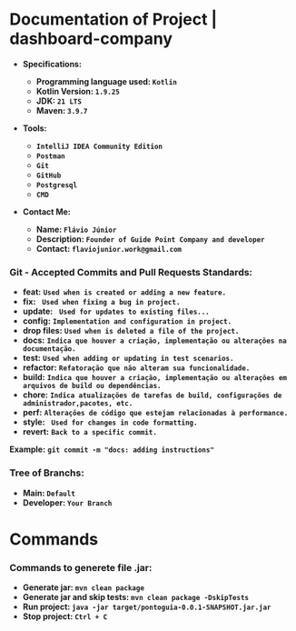# Documentation of Project | dashboard-company

- **Specifications:**
  - **Programming language used: ` Kotlin `**
  - **Kotlin Version: ` 1.9.25 `**
  - **JDK: ` 21 LTS `**
  - **Maven: ` 3.9.7 `**

- **Tools:**
  - **` IntelliJ IDEA Community Edition `**
  - **` Postman `**
  - **` Git `**
  - **` GitHub `**
  - **` Postgresql `**
  - **` CMD `**

- **Contact Me:**
  - **Name: ` Flávio Júnior `**
  - **Description: ` Founder of Guide Point Company and developer `**
  - **Contact: ` flaviojunior.work@gmail.com `**

### Git - Accepted Commits and Pull Requests Standards:
- **feat:** **` Used when is created or adding a new feature. `**
- **fix:** **`  Used when fixing a bug in project. `**
- **update:** **`  Used for updates to existing files... `**
- **config:** **` Implementation and configuration in project. `**
- **drop files:** **` Used when is deleted a file of the project. `**
- **docs:** **` Indica que houver a criação, implementação ou alterações na documentação. `**
- **test:** **` Used when adding or updating in test scenarios. `**
- **refactor:** **` Refatoração que não alteram sua funcionalidade. `**
- **build:** **` Indica que houver a criação, implementação ou alterações em arquivos de build ou dependências. `**
- **chore:** **` Indica atualizações de tarefas de build, configurações de administrador,pacotes, etc. `**
- **perf:** **` Alterações de código que estejam relacionadas à performance. `**
- **style:** **`  Used for changes in code formatting. `**
- **revert:** **` Back to a specific commit. `**

**Example:** **` git commit -m "docs: adding instructions" `**

### Tree of Branchs:
- **Main: ` Default `**
- **Developer: ` Your Branch `**

# Commands
### Commands to generete file .jar:
- **Generate jar: ` mvn clean package `**
- **Generate jar and skip tests: ` mvn clean package -DskipTests `**
- **Run project: ` java -jar target/pontoguia-0.0.1-SNAPSHOT.jar.jar `**
- **Stop project: ` Ctrl + C `**
